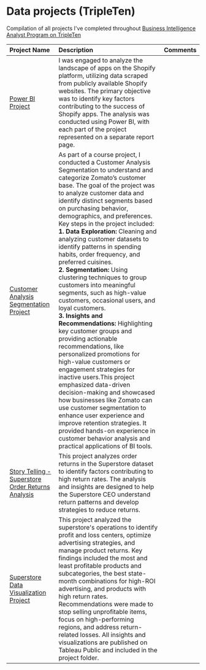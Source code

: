 # Data projects (TripleTen)
Compilation of all projects I've completed throughout [Business Intelligence Analyst Program on TripleTen](https://tripleten.com/id-idn/) 

| Project Name              | Description                 | Comments                      |
| :-------------------- | :--------------------- |:---------------------------|
| [Power BI Project](https://github.com/Tmhill9/Data-projects-TripleTen-/tree/main/Power%20BI%20Project)     |I was engaged to analyze the landscape of apps on the Shopify platform, utilizing data scraped from publicly available Shopify websites. The primary objective was to identify key factors contributing to the success of Shopify apps. The analysis was conducted using Power BI, with each part of the project represented on a separate report page.     |
| [Customer Analysis Segmentation Project](https://github.com/Tmhill9/Data-projects-TripleTen-/tree/main/ZOMATO%20CUSTOMER%20SEGMENTATION%20-%20TIFFANY) |As part of a course project, I conducted a Customer Analysis Segmentation to understand and categorize Zomato’s customer base. The goal of the project was to analyze customer data and identify distinct segments based on purchasing behavior, demographics, and preferences.<br>Key steps in the project included:<br> <b>1. Data Exploration:</b> Cleaning and analyzing customer datasets to identify patterns in spending habits, order frequency, and preferred cuisines. <br> <b>2. Segmentation:</b> Using clustering techniques to group customers into meaningful segments, such as high-value customers, occasional users, and loyal customers.<br> <b>3. Insights and Recommendations:</b> Highlighting key customer groups and providing actionable recommendations, like personalized promotions for high-value customers or engagement strategies for inactive users.This project emphasized data-driven decision-making and showcased how businesses like Zomato can use customer segmentation to enhance user experience and improve retention strategies. It provided hands-on experience in customer behavior analysis and practical applications of BI tools. ||
| [Story Telling - Superstore Order Returns Analysis](https://github.com/Tmhill9/Data-projects-TripleTen-/tree/main/storry%20telling) | This project analyzes order returns in the Superstore dataset to identify factors contributing to high return rates. The analysis and insights are designed to help the Superstore CEO understand return patterns and develop strategies to reduce returns. | |
| [Superstore Data Visualization Project](https://github.com/Tmhill9/Data-projects-TripleTen-/tree/main/superstore_project) |This project analyzed the superstore's operations to identify profit and loss centers, optimize advertising strategies, and manage product returns. Key findings included the most and least profitable products and subcategories, the best state-month combinations for high-ROI advertising, and products with high return rates. Recommendations were made to stop selling unprofitable items, focus on high-performing regions, and address return-related losses. All insights and visualizations are published on Tableau Public and included in the project folder. | |

